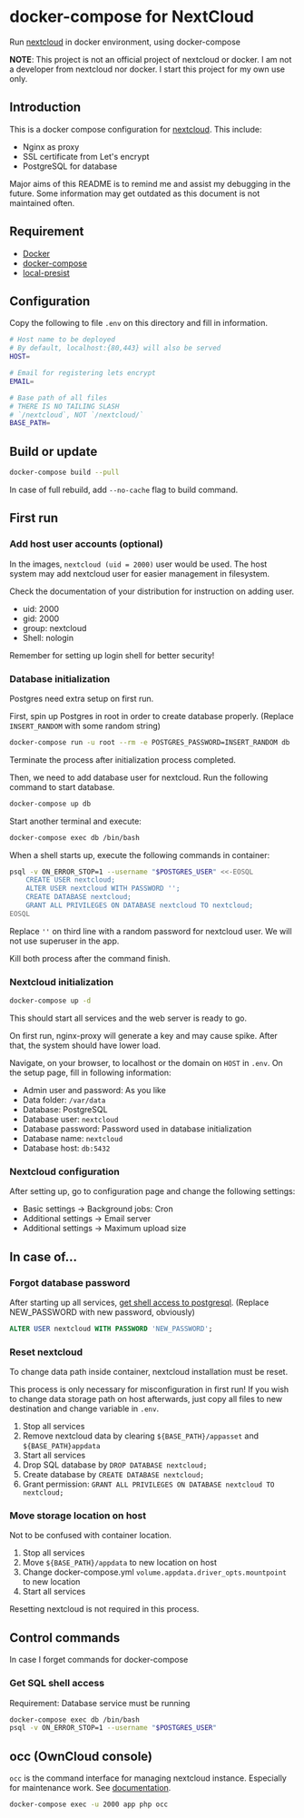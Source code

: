 # docker-compose for NextCloud
Run [nextcloud] in docker environment, using docker-compose

__NOTE__: This project is not an official project of nextcloud or docker.
I am not a developer from nextcloud nor docker. I start this project
for my own use only.

[nextcloud]: https://nextcloud.com/

## Introduction
This is a docker compose configuration for [nextcloud]. This include:
 - Nginx as proxy
 - SSL certificate from Let's encrypt
 - PostgreSQL for database

Major aims of this README is to remind me and assist my debugging in the future.
Some information may get outdated as this document is not maintained often.

## Requirement
 - [Docker]
 - [docker-compose]
 - [local-presist]

[Docker]: https://www.docker.com/
[docker-compose]: https://docs.docker.com/compose/
[local-presist]: https://github.com/CWSpear/local-persist

## Configuration
Copy the following to file `.env` on this directory and fill in information.

```bash
# Host name to be deployed
# By default, localhost:{80,443} will also be served
HOST=

# Email for registering lets encrypt
EMAIL=

# Base path of all files
# THERE IS NO TAILING SLASH
# `/nextcloud`, NOT `/nextcloud/`
BASE_PATH=
```

## Build or update
```bash
docker-compose build --pull
```

In case of full rebuild, add `--no-cache` flag to build command.

## First run
### Add host user accounts (optional)
In the images, `nextcloud (uid = 2000)` user would be used.
The host system may add nextcloud user for easier management in filesystem.

Check the documentation of your distribution for instruction on adding user.

 - uid: 2000
 - gid: 2000
 - group: nextcloud
 - Shell: nologin

Remember for setting up login shell for better security!

### Database initialization
Postgres need extra setup on first run.

First, spin up Postgres in root in order to create database properly.
(Replace `INSERT_RANDOM` with some random string)

```bash
docker-compose run -u root --rm -e POSTGRES_PASSWORD=INSERT_RANDOM db
```

Terminate the process after initialization process completed.

Then, we need to add database user for nextcloud. Run the following command to start database.

```bash
docker-compose up db
```

Start another terminal and execute:

```bash
docker-compose exec db /bin/bash
```

When a shell starts up, execute the following commands in container:

```bash
psql -v ON_ERROR_STOP=1 --username "$POSTGRES_USER" <<-EOSQL
    CREATE USER nextcloud;
    ALTER USER nextcloud WITH PASSWORD '';
    CREATE DATABASE nextcloud;
    GRANT ALL PRIVILEGES ON DATABASE nextcloud TO nextcloud;
EOSQL
```

Replace `''` on third line with a random password for nextcloud user.
We will not use superuser in the app.

Kill both process after the command finish.

### Nextcloud initialization
```bash
docker-compose up -d
```

This should start all services and the web server is ready to go.

On first run, nginx-proxy will generate a key and may cause spike. After that, the system should have lower load.

Navigate, on your browser, to localhost or the domain on `HOST` in `.env`. On the setup page, fill in following information:

 - Admin user and password: As you like
 - Data folder: `/var/data`
 - Database: PostgreSQL
 - Database user: `nextcloud`
 - Database password: Password used in database initialization
 - Database name: `nextcloud`
 - Database host: `db:5432`

### Nextcloud configuration
After setting up, go to configuration page and change the following settings:
 - Basic settings -> Background jobs: Cron
 - Additional settings -> Email server
 - Additional settings -> Maximum upload size

## In case of...
### Forgot database password
After starting up all services, [get shell access to postgresql](#get-sql-shell-access).
(Replace NEW\_PASSWORD with new password, obviously)

```sql
ALTER USER nextcloud WITH PASSWORD 'NEW_PASSWORD';
```

### Reset nextcloud
To change data path inside container, nextcloud installation must be reset.

This process is only necessary for misconfiguration in first run!
If you wish to change data storage path on host afterwards,
just copy all files to new destination and change variable in `.env`.

1. Stop all services
2. Remove nextcloud data by clearing `${BASE_PATH}/appasset` and `${BASE_PATH}appdata`
3. Start all services
4. Drop SQL database by `DROP DATABASE nextcloud;`
5. Create database by `CREATE DATABASE nextcloud;`
6. Grant permission: `GRANT ALL PRIVILEGES ON DATABASE nextcloud TO nextcloud;`

### Move storage location on host
Not to be confused with container location.

1. Stop all services
2. Move `${BASE_PATH}/appdata` to new location on host
3. Change docker-compose.yml `volume.appdata.driver_opts.mountpoint` to new location
4. Start all services

Resetting nextcloud is not required in this process.

## Control commands
In case I forget commands for docker-compose

### Get SQL shell access
Requirement: Database service must be running

```bash
docker-compose exec db /bin/bash
psql -v ON_ERROR_STOP=1 --username "$POSTGRES_USER"
```

## occ (OwnCloud console)
`occ` is the command interface for managing nextcloud instance. Especially for maintenance work.
See [documentation](https://docs.nextcloud.com/server/13/admin_manual/configuration_server/occ_command.html).

```bash
docker-compose exec -u 2000 app php occ
```
